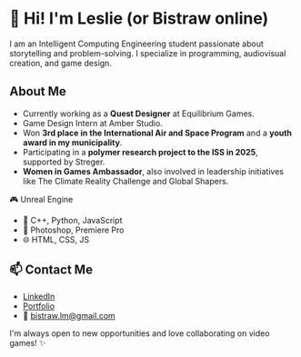 # 👋 Hi! I'm Leslie (or Bistraw online)

I am an Intelligent Computing Engineering student passionate about storytelling and problem-solving. I specialize in programming, audiovisual creation, and game design.

## About Me
- Currently working as a **Quest Designer** at Equilibrium Games.
- Game Design Intern at Amber Studio.
- Won **3rd place in the International Air and Space Program** and a **youth award in my municipality**.
- Participating in a **polymer research project to the ISS in 2025**, supported by Streger.
- **Women in Games Ambassador**, also involved in leadership initiatives like The Climate Reality Challenge and Global Shapers.

🎮 Unreal Engine
- 👾 C++, Python, JavaScript
- 🎨 Photoshop, Premiere Pro
- 🌐 HTML, CSS, JS

## 📫 Contact Me
- [LinkedIn](https://www.linkedin.com/in/bistraw/)
- [Portfolio](https://yourportfolio.com/)
- 📧 bistraw.lm@gmail.com

I'm always open to new opportunities and love collaborating on video games! ✨
<!--
## My Stats

<img src="https://github-readme-stats.vercel.app/api?username=bistraw&theme=dark&show_icons=true">

-->

  <!--
<a href="https://www.buymeacoffee.com/bistraw" target="_blank"><img src="https://cdn.buymeacoffee.com/buttons/v2/arial-yellow.png" alt="Buy Me A Coffee" style="height: 60px !important;width: 217px !important;" ></a>
  -->


<!--
**Bistraw/Bistraw** is a ✨ _special_ ✨ repository because its `README.md` (this file) appears on your GitHub profile.

Here are some ideas to get you started:

- 🔭 I’m currently working on ...
- 🌱 I’m currently learning ...
- 👯 I’m looking to collaborate on ...
- 🤔 I’m looking for help with ...
- 💬 Ask me about ...
- 📫 How to reach me: ...
- 😄 Pronouns: ...
- ⚡ Fun fact: ...
-->
